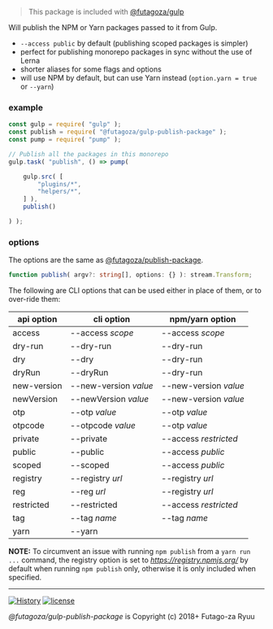 > This package is included with [@futagoza/gulp](https://www.npmjs.com/package/@futagoza/gulp)

Will publish the NPM or Yarn packages passed to it from Gulp.

* `--access public` by default (publishing scoped packages is simpler)
* perfect for publishing monorepo packages in sync without the use of Lerna
* shorter aliases for some flags and options 
* will use NPM by default, but can use Yarn instead (`option.yarn = true` or `--yarn`)

### example

```js
const gulp = require( "gulp" );
const publish = require( "@futagoza/gulp-publish-package" );
const pump = require( "pump" );

// Publish all the packages in this monorepo
gulp.task( "publish", () => pump(

    gulp.src( [
        "plugins/*",
        "helpers/*",
    ] ),
    publish()

) );
```

### options

The options are the same as [@futagoza/publish-package](https://www.npmjs.com/package/@futagoza/publish-package).

```ts
function publish( argv?: string[], options: {} ): stream.Transform;
```

The following are CLI options that can be used either in place of them, or to over-ride them:

| api option | cli option | npm/yarn option |
| ---------- | ---------- | ---------------- |
| access | --access _scope_ | --access _scope_ |
| dry-run | --dry-run | --dry-run |
| dry | --dry | --dry-run |
| dryRun | --dryRun | --dry-run |
| new-version | --new-version _value_ | --new-version _value_ |
| newVersion | --newVersion _value_ | --new-version _value_ |
| otp | --otp _value_ | --otp _value_ |
| otpcode | --otpcode _value_ | --otp _value_ |
| private | --private | --access _restricted_ |
| public | --public | --access _public_ |
| scoped | --scoped | --access _public_ |
| registry | --registry _url_ | --registry _url_ |
| reg | --reg _url_ | --registry _url_ |
| restricted | --restricted | --access _restricted_ |
| tag | --tag _name_ | --tag _name_ |
| yarn | --yarn | |

**NOTE:** To circumvent an issue with running `npm publish` from a `yarn run ...` command, the registry option is set to _https://registry.npmjs.org/_ by default when running `npm publish` only, otherwise it is only included when specified.

-----

[![History](https://img.shields.io/badge/github.com/futagoza/gulp-changelog-yellow.svg)](https://github.com/futagoza/gulp/blob/master/CHANGELOG.md)
[![license](https://img.shields.io/badge/license-mit-blue.svg)](https://opensource.org/licenses/MIT)

_@futagoza/gulp-publish-package_ is Copyright (c) 2018+ Futago-za Ryuu

